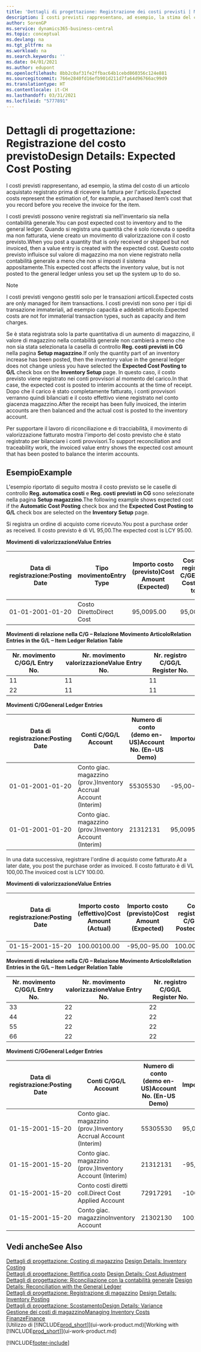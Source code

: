 ```yaml
---
title: 'Dettagli di progettazione: Registrazione dei costi previsti | Microsoft Docs'
description: I costi previsti rappresentano, ad esempio, la stima del costo di un articolo acquistato registrato prima di ricevere la fattura per l'articolo.
author: SorenGP
ms.service: dynamics365-business-central
ms.topic: conceptual
ms.devlang: na
ms.tgt_pltfrm: na
ms.workload: na
ms.search.keywords: ''
ms.date: 04/01/2021
ms.author: edupont
ms.openlocfilehash: 8bb2c0af31fe2ffbac64b1cebd860356c124e881
ms.sourcegitcommit: 766e2840fd16efb901d211d7fa64d96766ac99d9
ms.translationtype: HT
ms.contentlocale: it-CH
ms.lasthandoff: 03/31/2021
ms.locfileid: "5777891"
---
```

# <a name="design-details-expected-cost-posting"></a><span data-ttu-id="13d92-103">Dettagli di progettazione: Registrazione del costo previsto</span><span class="sxs-lookup"><span data-stu-id="13d92-103">Design Details: Expected Cost Posting</span></span>
<span data-ttu-id="13d92-104">I costi previsti rappresentano, ad esempio, la stima del costo di un articolo acquistato registrato prima di ricevere la fattura per l'articolo.</span><span class="sxs-lookup"><span data-stu-id="13d92-104">Expected costs represent the estimation of, for example, a purchased item’s cost that you record before you receive the invoice for the item.</span></span>  

 <span data-ttu-id="13d92-105">I costi previsti possono venire registrati sia nell'inventario sia nella contabilità generale.</span><span class="sxs-lookup"><span data-stu-id="13d92-105">You can post expected cost to inventory and to the general ledger.</span></span> <span data-ttu-id="13d92-106">Quando si registra una quantità che è solo ricevuta o spedita ma non fatturata, viene creato un movimento di valorizzazione con il costo previsto.</span><span class="sxs-lookup"><span data-stu-id="13d92-106">When you post a quantity that is only received or shipped but not invoiced, then a value entry is created with the expected cost.</span></span> <span data-ttu-id="13d92-107">Questo costo previsto influisce sul valore di magazzino ma non viene registrato nella contabilità generale a meno che non si imposti il sistema appositamente.</span><span class="sxs-lookup"><span data-stu-id="13d92-107">This expected cost affects the inventory value, but is not posted to the general ledger unless you set up the system up to do so.</span></span>  

> [!NOTE]  
>  <span data-ttu-id="13d92-108">I costi previsti vengono gestiti solo per le transazioni articoli.</span><span class="sxs-lookup"><span data-stu-id="13d92-108">Expected costs are only managed for item transactions.</span></span> <span data-ttu-id="13d92-109">I costi previsti non sono per i tipi di transazione immateriali, ad esempio capacità e addebiti articolo.</span><span class="sxs-lookup"><span data-stu-id="13d92-109">Expected costs are not for immaterial transaction types, such as capacity and item charges.</span></span>  

 <span data-ttu-id="13d92-110">Se è stata registrata solo la parte quantitativa di un aumento di magazzino, il valore di magazzino nella contabilità generale non cambierà a meno che non sia stata selezionata la casella di controllo **Reg. costi previsti in CG** nella pagina **Setup magazzino**.</span><span class="sxs-lookup"><span data-stu-id="13d92-110">If only the quantity part of an inventory increase has been posted, then the inventory value in the general ledger does not change unless you have selected the **Expected Cost Posting to G/L** check box on the **Inventory Setup** page.</span></span> <span data-ttu-id="13d92-111">In questo caso, il costo previsto viene registrato nei conti provvisori al momento del carico.</span><span class="sxs-lookup"><span data-stu-id="13d92-111">In that case, the expected cost is posted to interim accounts at the time of receipt.</span></span> <span data-ttu-id="13d92-112">Dopo che il carico è stato completamente fatturato, i conti provvisori verranno quindi bilanciati e il costo effettivo viene registrato nel conto giacenza magazzino.</span><span class="sxs-lookup"><span data-stu-id="13d92-112">After the receipt has been fully invoiced, the interim accounts are then balanced and the actual cost is posted to the inventory account.</span></span>  

 <span data-ttu-id="13d92-113">Per supportare il lavoro di riconciliazione e di tracciabilità, il movimento di valorizzazione fatturato mostra l'importo del costo previsto che è stato registrato per bilanciare i conti provvisori.</span><span class="sxs-lookup"><span data-stu-id="13d92-113">To support reconciliation and traceability work, the invoiced value entry shows the expected cost amount that has been posted to balance the interim accounts.</span></span>  

## <a name="example"></a><span data-ttu-id="13d92-114">Esempio</span><span class="sxs-lookup"><span data-stu-id="13d92-114">Example</span></span>  
 <span data-ttu-id="13d92-115">L'esempio riportato di seguito mostra il costo previsto se le caselle di controllo **Reg. automatica costi** e **Reg. costi previsti in CG** sono selezionate nella pagina **Setup magazzino**.</span><span class="sxs-lookup"><span data-stu-id="13d92-115">The following example shows expected cost if the **Automatic Cost Posting** check box and the **Expected Cost Posting to G/L** check box are selected on the **Inventory Setup** page.</span></span>  

 <span data-ttu-id="13d92-116">Si registra un ordine di acquisto come ricevuto.</span><span class="sxs-lookup"><span data-stu-id="13d92-116">You post a purchase order as received.</span></span> <span data-ttu-id="13d92-117">Il costo previsto è di VL 95,00.</span><span class="sxs-lookup"><span data-stu-id="13d92-117">The expected cost is LCY 95.00.</span></span>  

 <span data-ttu-id="13d92-118">**Movimenti di valorizzazione**</span><span class="sxs-lookup"><span data-stu-id="13d92-118">**Value Entries**</span></span>  

|<span data-ttu-id="13d92-119">Data di registrazione:</span><span class="sxs-lookup"><span data-stu-id="13d92-119">Posting Date</span></span>|<span data-ttu-id="13d92-120">Tipo movimento</span><span class="sxs-lookup"><span data-stu-id="13d92-120">Entry Type</span></span>|<span data-ttu-id="13d92-121">Importo costo (previsto)</span><span class="sxs-lookup"><span data-stu-id="13d92-121">Cost Amount (Expected)</span></span>|<span data-ttu-id="13d92-122">Costo prev. registrato in C/G</span><span class="sxs-lookup"><span data-stu-id="13d92-122">Expected Cost Posted to G/L</span></span>|<span data-ttu-id="13d92-123">Costo previsto</span><span class="sxs-lookup"><span data-stu-id="13d92-123">Expected Cost</span></span>|<span data-ttu-id="13d92-124">Nr. movimento cont. articolo</span><span class="sxs-lookup"><span data-stu-id="13d92-124">Item Ledger Entry No.</span></span>|<span data-ttu-id="13d92-125">Nr. movimento</span><span class="sxs-lookup"><span data-stu-id="13d92-125">Entry No.</span></span>|  
|------------------|----------------|------------------------------|----------------------------------|-------------------|---------------------------|---------------|  
|<span data-ttu-id="13d92-126">01-01-20</span><span class="sxs-lookup"><span data-stu-id="13d92-126">01-01-20</span></span>|<span data-ttu-id="13d92-127">Costo Diretto</span><span class="sxs-lookup"><span data-stu-id="13d92-127">Direct Cost</span></span>|<span data-ttu-id="13d92-128">95,00</span><span class="sxs-lookup"><span data-stu-id="13d92-128">95.00</span></span>|<span data-ttu-id="13d92-129">95,00</span><span class="sxs-lookup"><span data-stu-id="13d92-129">95.00</span></span>|<span data-ttu-id="13d92-130">Sì</span><span class="sxs-lookup"><span data-stu-id="13d92-130">Yes</span></span>|<span data-ttu-id="13d92-131">1</span><span class="sxs-lookup"><span data-stu-id="13d92-131">1</span></span>|<span data-ttu-id="13d92-132">1</span><span class="sxs-lookup"><span data-stu-id="13d92-132">1</span></span>|  

 <span data-ttu-id="13d92-133">**Movimenti di relazione nella C/G – Relazione Movimento Articolo**</span><span class="sxs-lookup"><span data-stu-id="13d92-133">**Relation Entries in the G/L – Item Ledger Relation Table**</span></span>  

|<span data-ttu-id="13d92-134">Nr. movimento C/G</span><span class="sxs-lookup"><span data-stu-id="13d92-134">G/L Entry No.</span></span>|<span data-ttu-id="13d92-135">Nr. movimento valorizzazione</span><span class="sxs-lookup"><span data-stu-id="13d92-135">Value Entry No.</span></span>|<span data-ttu-id="13d92-136">Nr. registro C/G</span><span class="sxs-lookup"><span data-stu-id="13d92-136">G/L Register No.</span></span>|  
|--------------------|---------------------|-----------------------|  
|<span data-ttu-id="13d92-137">1</span><span class="sxs-lookup"><span data-stu-id="13d92-137">1</span></span>|<span data-ttu-id="13d92-138">1</span><span class="sxs-lookup"><span data-stu-id="13d92-138">1</span></span>|<span data-ttu-id="13d92-139">1</span><span class="sxs-lookup"><span data-stu-id="13d92-139">1</span></span>|  
|<span data-ttu-id="13d92-140">2</span><span class="sxs-lookup"><span data-stu-id="13d92-140">2</span></span>|<span data-ttu-id="13d92-141">1</span><span class="sxs-lookup"><span data-stu-id="13d92-141">1</span></span>|<span data-ttu-id="13d92-142">1</span><span class="sxs-lookup"><span data-stu-id="13d92-142">1</span></span>|  

 <span data-ttu-id="13d92-143">**Movimenti C/G**</span><span class="sxs-lookup"><span data-stu-id="13d92-143">**General Ledger Entries**</span></span>  

|<span data-ttu-id="13d92-144">Data di registrazione:</span><span class="sxs-lookup"><span data-stu-id="13d92-144">Posting Date</span></span>|<span data-ttu-id="13d92-145">Conti C/G</span><span class="sxs-lookup"><span data-stu-id="13d92-145">G/L Account</span></span>|<span data-ttu-id="13d92-146">Numero di conto (demo en-US)</span><span class="sxs-lookup"><span data-stu-id="13d92-146">Account No. (En-US Demo)</span></span>|<span data-ttu-id="13d92-147">Importo</span><span class="sxs-lookup"><span data-stu-id="13d92-147">Amount</span></span>|<span data-ttu-id="13d92-148">Nr. movimento</span><span class="sxs-lookup"><span data-stu-id="13d92-148">Entry No.</span></span>|  
|------------------|------------------|---------------------------------|------------|---------------|  
|<span data-ttu-id="13d92-149">01-01-20</span><span class="sxs-lookup"><span data-stu-id="13d92-149">01-01-20</span></span>|<span data-ttu-id="13d92-150">Conto giac. magazzino (prov.)</span><span class="sxs-lookup"><span data-stu-id="13d92-150">Inventory Accrual Account (Interim)</span></span>|<span data-ttu-id="13d92-151">5530</span><span class="sxs-lookup"><span data-stu-id="13d92-151">5530</span></span>|<span data-ttu-id="13d92-152">-95,00</span><span class="sxs-lookup"><span data-stu-id="13d92-152">-95.00</span></span>|<span data-ttu-id="13d92-153">2</span><span class="sxs-lookup"><span data-stu-id="13d92-153">2</span></span>|  
|<span data-ttu-id="13d92-154">01-01-20</span><span class="sxs-lookup"><span data-stu-id="13d92-154">01-01-20</span></span>|<span data-ttu-id="13d92-155">Conto giac. magazzino (prov.)</span><span class="sxs-lookup"><span data-stu-id="13d92-155">Inventory Account (Interim)</span></span>|<span data-ttu-id="13d92-156">2131</span><span class="sxs-lookup"><span data-stu-id="13d92-156">2131</span></span>|<span data-ttu-id="13d92-157">95,00</span><span class="sxs-lookup"><span data-stu-id="13d92-157">95.00</span></span>|<span data-ttu-id="13d92-158">1</span><span class="sxs-lookup"><span data-stu-id="13d92-158">1</span></span>|  

 <span data-ttu-id="13d92-159">In una data successiva, registrare l'ordine di acquisto come fatturato.</span><span class="sxs-lookup"><span data-stu-id="13d92-159">At a later date, you post the purchase order as invoiced.</span></span> <span data-ttu-id="13d92-160">Il costo fatturato è di VL 100,00.</span><span class="sxs-lookup"><span data-stu-id="13d92-160">The invoiced cost is LCY 100.00.</span></span>  

 <span data-ttu-id="13d92-161">**Movimenti di valorizzazione**</span><span class="sxs-lookup"><span data-stu-id="13d92-161">**Value Entries**</span></span>  

|<span data-ttu-id="13d92-162">Data di registrazione:</span><span class="sxs-lookup"><span data-stu-id="13d92-162">Posting Date</span></span>|<span data-ttu-id="13d92-163">Importo costo (effettivo)</span><span class="sxs-lookup"><span data-stu-id="13d92-163">Cost Amount (Actual)</span></span>|<span data-ttu-id="13d92-164">Importo costo (previsto)</span><span class="sxs-lookup"><span data-stu-id="13d92-164">Cost Amount (Expected)</span></span>|<span data-ttu-id="13d92-165">Costo registrato in C/G</span><span class="sxs-lookup"><span data-stu-id="13d92-165">Cost Posted to G/L</span></span>|<span data-ttu-id="13d92-166">Costo previsto</span><span class="sxs-lookup"><span data-stu-id="13d92-166">Expected Cost</span></span>|<span data-ttu-id="13d92-167">Nr. movimento cont. articolo</span><span class="sxs-lookup"><span data-stu-id="13d92-167">Item Ledger Entry No.</span></span>|<span data-ttu-id="13d92-168">Nr. movimento</span><span class="sxs-lookup"><span data-stu-id="13d92-168">Entry No.</span></span>|  
|------------------|----------------------------|------------------------------|-------------------------|-------------------|---------------------------|---------------|  
|<span data-ttu-id="13d92-169">01-15-20</span><span class="sxs-lookup"><span data-stu-id="13d92-169">01-15-20</span></span>|<span data-ttu-id="13d92-170">100.00</span><span class="sxs-lookup"><span data-stu-id="13d92-170">100.00</span></span>|<span data-ttu-id="13d92-171">-95,00</span><span class="sxs-lookup"><span data-stu-id="13d92-171">-95.00</span></span>|<span data-ttu-id="13d92-172">100.00</span><span class="sxs-lookup"><span data-stu-id="13d92-172">100.00</span></span>|<span data-ttu-id="13d92-173">No</span><span class="sxs-lookup"><span data-stu-id="13d92-173">No</span></span>|<span data-ttu-id="13d92-174">1</span><span class="sxs-lookup"><span data-stu-id="13d92-174">1</span></span>|<span data-ttu-id="13d92-175">2</span><span class="sxs-lookup"><span data-stu-id="13d92-175">2</span></span>|  

 <span data-ttu-id="13d92-176">**Movimenti di relazione nella C/G – Relazione Movimento Articolo**</span><span class="sxs-lookup"><span data-stu-id="13d92-176">**Relation Entries in the G/L – Item Ledger Relation Table**</span></span>  

|<span data-ttu-id="13d92-177">Nr. movimento C/G</span><span class="sxs-lookup"><span data-stu-id="13d92-177">G/L Entry No.</span></span>|<span data-ttu-id="13d92-178">Nr. movimento valorizzazione</span><span class="sxs-lookup"><span data-stu-id="13d92-178">Value Entry No.</span></span>|<span data-ttu-id="13d92-179">Nr. registro C/G</span><span class="sxs-lookup"><span data-stu-id="13d92-179">G/L Register No.</span></span>|  
|--------------------|---------------------|-----------------------|  
|<span data-ttu-id="13d92-180">3</span><span class="sxs-lookup"><span data-stu-id="13d92-180">3</span></span>|<span data-ttu-id="13d92-181">2</span><span class="sxs-lookup"><span data-stu-id="13d92-181">2</span></span>|<span data-ttu-id="13d92-182">2</span><span class="sxs-lookup"><span data-stu-id="13d92-182">2</span></span>|  
|<span data-ttu-id="13d92-183">4</span><span class="sxs-lookup"><span data-stu-id="13d92-183">4</span></span>|<span data-ttu-id="13d92-184">2</span><span class="sxs-lookup"><span data-stu-id="13d92-184">2</span></span>|<span data-ttu-id="13d92-185">2</span><span class="sxs-lookup"><span data-stu-id="13d92-185">2</span></span>|  
|<span data-ttu-id="13d92-186">5</span><span class="sxs-lookup"><span data-stu-id="13d92-186">5</span></span>|<span data-ttu-id="13d92-187">2</span><span class="sxs-lookup"><span data-stu-id="13d92-187">2</span></span>|<span data-ttu-id="13d92-188">2</span><span class="sxs-lookup"><span data-stu-id="13d92-188">2</span></span>|  
|<span data-ttu-id="13d92-189">6</span><span class="sxs-lookup"><span data-stu-id="13d92-189">6</span></span>|<span data-ttu-id="13d92-190">2</span><span class="sxs-lookup"><span data-stu-id="13d92-190">2</span></span>|<span data-ttu-id="13d92-191">2</span><span class="sxs-lookup"><span data-stu-id="13d92-191">2</span></span>|  

 <span data-ttu-id="13d92-192">**Movimenti C/G**</span><span class="sxs-lookup"><span data-stu-id="13d92-192">**General Ledger Entries**</span></span>  

|<span data-ttu-id="13d92-193">Data di registrazione:</span><span class="sxs-lookup"><span data-stu-id="13d92-193">Posting Date</span></span>|<span data-ttu-id="13d92-194">Conti C/G</span><span class="sxs-lookup"><span data-stu-id="13d92-194">G/L Account</span></span>|<span data-ttu-id="13d92-195">Numero di conto (demo en-US)</span><span class="sxs-lookup"><span data-stu-id="13d92-195">Account No. (En-US Demo)</span></span>|<span data-ttu-id="13d92-196">Importo</span><span class="sxs-lookup"><span data-stu-id="13d92-196">Amount</span></span>|<span data-ttu-id="13d92-197">Nr. movimento</span><span class="sxs-lookup"><span data-stu-id="13d92-197">Entry No.</span></span>|  
|------------------|------------------|---------------------------------|------------|---------------|  
|<span data-ttu-id="13d92-198">01-15-20</span><span class="sxs-lookup"><span data-stu-id="13d92-198">01-15-20</span></span>|<span data-ttu-id="13d92-199">Conto giac. magazzino (prov.)</span><span class="sxs-lookup"><span data-stu-id="13d92-199">Inventory Accrual Account (Interim)</span></span>|<span data-ttu-id="13d92-200">5530</span><span class="sxs-lookup"><span data-stu-id="13d92-200">5530</span></span>|<span data-ttu-id="13d92-201">95,00</span><span class="sxs-lookup"><span data-stu-id="13d92-201">95.00</span></span>|<span data-ttu-id="13d92-202">4</span><span class="sxs-lookup"><span data-stu-id="13d92-202">4</span></span>|  
|<span data-ttu-id="13d92-203">01-15-20</span><span class="sxs-lookup"><span data-stu-id="13d92-203">01-15-20</span></span>|<span data-ttu-id="13d92-204">Conto giac. magazzino (prov.)</span><span class="sxs-lookup"><span data-stu-id="13d92-204">Inventory Account (Interim)</span></span>|<span data-ttu-id="13d92-205">2131</span><span class="sxs-lookup"><span data-stu-id="13d92-205">2131</span></span>|<span data-ttu-id="13d92-206">-95,00</span><span class="sxs-lookup"><span data-stu-id="13d92-206">-95.00</span></span>|<span data-ttu-id="13d92-207">3</span><span class="sxs-lookup"><span data-stu-id="13d92-207">3</span></span>|  
|<span data-ttu-id="13d92-208">01-15-20</span><span class="sxs-lookup"><span data-stu-id="13d92-208">01-15-20</span></span>|<span data-ttu-id="13d92-209">Conto costi diretti coll.</span><span class="sxs-lookup"><span data-stu-id="13d92-209">Direct Cost Applied Account</span></span>|<span data-ttu-id="13d92-210">7291</span><span class="sxs-lookup"><span data-stu-id="13d92-210">7291</span></span>|<span data-ttu-id="13d92-211">-100</span><span class="sxs-lookup"><span data-stu-id="13d92-211">-100</span></span>|<span data-ttu-id="13d92-212">6</span><span class="sxs-lookup"><span data-stu-id="13d92-212">6</span></span>|  
|<span data-ttu-id="13d92-213">01-15-20</span><span class="sxs-lookup"><span data-stu-id="13d92-213">01-15-20</span></span>|<span data-ttu-id="13d92-214">Conto giac. magazzino</span><span class="sxs-lookup"><span data-stu-id="13d92-214">Inventory Account</span></span>|<span data-ttu-id="13d92-215">2130</span><span class="sxs-lookup"><span data-stu-id="13d92-215">2130</span></span>|<span data-ttu-id="13d92-216">100</span><span class="sxs-lookup"><span data-stu-id="13d92-216">100</span></span>|<span data-ttu-id="13d92-217">5</span><span class="sxs-lookup"><span data-stu-id="13d92-217">5</span></span>|  

## <a name="see-also"></a><span data-ttu-id="13d92-218">Vedi anche</span><span class="sxs-lookup"><span data-stu-id="13d92-218">See Also</span></span>
 <span data-ttu-id="13d92-219">[Dettagli di progettazione: Costing di magazzino](design-details-inventory-costing.md) </span><span class="sxs-lookup"><span data-stu-id="13d92-219">[Design Details: Inventory Costing](design-details-inventory-costing.md) </span></span>  
 <span data-ttu-id="13d92-220">[Dettagli di progettazione: Rettifica costo](design-details-cost-adjustment.md) </span><span class="sxs-lookup"><span data-stu-id="13d92-220">[Design Details: Cost Adjustment](design-details-cost-adjustment.md) </span></span>  
 <span data-ttu-id="13d92-221">[Dettagli di progettazione: Riconciliazione con la contabilità generale](design-details-reconciliation-with-the-general-ledger.md) </span><span class="sxs-lookup"><span data-stu-id="13d92-221">[Design Details: Reconciliation with the General Ledger](design-details-reconciliation-with-the-general-ledger.md) </span></span>  
 <span data-ttu-id="13d92-222">[Dettagli di progettazione: Registrazione di magazzino](design-details-inventory-posting.md) </span><span class="sxs-lookup"><span data-stu-id="13d92-222">[Design Details: Inventory Posting](design-details-inventory-posting.md) </span></span>  
 [<span data-ttu-id="13d92-223">Dettagli di progettazione: Scostamento</span><span class="sxs-lookup"><span data-stu-id="13d92-223">Design Details: Variance</span></span>](design-details-variance.md)  
 [<span data-ttu-id="13d92-224">Gestione dei costi di magazzino</span><span class="sxs-lookup"><span data-stu-id="13d92-224">Managing Inventory Costs</span></span>](finance-manage-inventory-costs.md)  
 [<span data-ttu-id="13d92-225">Finanze</span><span class="sxs-lookup"><span data-stu-id="13d92-225">Finance</span></span>](finance.md)  
 <span data-ttu-id="13d92-226">[Utilizzo di [!INCLUDE[prod_short](includes/prod_short.md)]](ui-work-product.md)</span><span class="sxs-lookup"><span data-stu-id="13d92-226">[Working with [!INCLUDE[prod_short](includes/prod_short.md)]](ui-work-product.md)</span></span>


[!INCLUDE[footer-include](includes/footer-banner.md)]